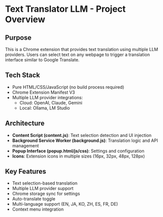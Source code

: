 # Text Translator LLM - Project Overview

## Purpose
This is a Chrome extension that provides text translation using multiple LLM providers. Users can select text on any webpage to trigger a translation interface similar to Google Translate.

## Tech Stack
- Pure HTML/CSS/JavaScript (no build process required)
- Chrome Extension Manifest V3
- Multiple LLM provider integrations:
  - Cloud: OpenAI, Claude, Gemini
  - Local: Ollama, LM Studio

## Architecture
- **Content Script (content.js)**: Text selection detection and UI injection
- **Background Service Worker (background.js)**: Translation logic and API management  
- **Popup Interface (popup.html/js/css)**: Settings and configuration
- **Icons**: Extension icons in multiple sizes (16px, 32px, 48px, 128px)

## Key Features
- Text selection-based translation
- Multiple LLM provider support
- Chrome storage sync for settings
- Auto-translate toggle
- Multi-language support (EN, JA, KO, ZH, ES, FR, DE)
- Context menu integration
